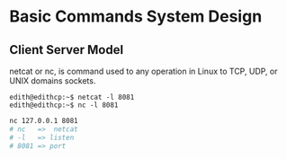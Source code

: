 # Basic Commands System Design

## Client Server Model


netcat  or nc, is command used to any operation in Linux to TCP, UDP, or UNIX domains sockets.

```console
edith@edithcp:~$ netcat -l 8081
edith@edithcp:~$ nc -l 8081

```
```bash
nc 127.0.0.1 8081
# nc   =>  netcat
# -l   => listen
# 8081 => port

```




